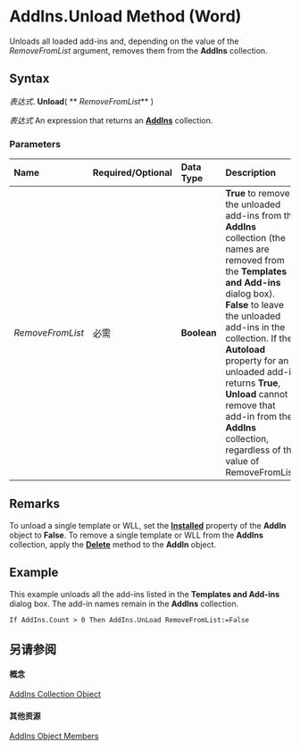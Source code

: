 
# AddIns.Unload Method (Word)

Unloads all loaded add-ins and, depending on the value of the  _RemoveFromList_ argument, removes them from the **AddIns** collection.


## Syntax

 _表达式_. **Unload**( ** _RemoveFromList_** )

 _表达式_ An expression that returns an **[AddIns](acf58e58-d3f6-23cf-677b-4780f7cbc24d.md)** collection.


### Parameters



|**Name**|**Required/Optional**|**Data Type**|**Description**|
|:-----|:-----|:-----|:-----|
| _RemoveFromList_|必需|**Boolean**|**True** to remove the unloaded add-ins from the **AddIns** collection (the names are removed from the **Templates and Add-ins** dialog box). **False** to leave the unloaded add-ins in the collection. If the **Autoload** property for an unloaded add-in returns **True**, **Unload** cannot remove that add-in from the **AddIns** collection, regardless of the value of RemoveFromList.|

## Remarks

To unload a single template or WLL, set the  **[Installed](5bca123c-c75f-23f0-15d1-cf9f662de8da.md)** property of the **AddIn** object to **False**. To remove a single template or WLL from the **AddIns** collection, apply the **[Delete](ae2cb5b9-c5f0-3e86-e128-865a47e78b1c.md)** method to the **AddIn** object.


## Example

This example unloads all the add-ins listed in the  **Templates and Add-ins** dialog box. The add-in names remain in the **AddIns** collection.


```
If AddIns.Count > 0 Then AddIns.UnLoad RemoveFromList:=False
```


## 另请参阅


#### 概念


[AddIns Collection Object](acf58e58-d3f6-23cf-677b-4780f7cbc24d.md)
#### 其他资源


[AddIns Object Members](http://msdn.microsoft.com/library/351dc3b6-6fb1-7d68-16d7-e377b433130a%28Office.15%29.aspx)